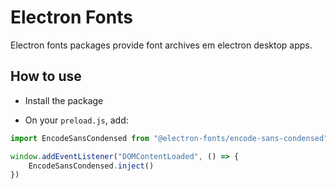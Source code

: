 # Electron Fonts

Electron fonts packages provide font archives em electron desktop apps.

## How to use

* Install the package

* On your `preload.js`, add:

```ts
import EncodeSansCondensed from "@electron-fonts/encode-sans-condensed"

window.addEventListener("DOMContentLoaded", () => {
    EncodeSansCondensed.inject()
})
```